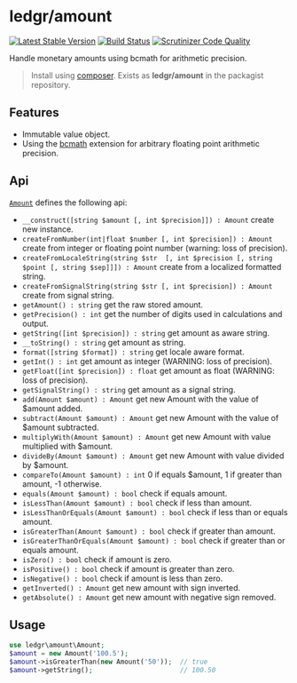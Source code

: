 # ledgr/amount

[![Latest Stable Version](https://poser.pugx.org/ledgr/amount/v/stable.png)](https://packagist.org/packages/ledgr/amount)
[![Build Status](https://travis-ci.org/ledgr/amount.svg)](https://travis-ci.org/ledgr/amount)
[![Scrutinizer Code Quality](https://scrutinizer-ci.com/g/ledgr/amount/badges/quality-score.png?b=master)](https://scrutinizer-ci.com/g/ledgr/amount/?branch=master)

Handle monetary amounts using bcmath for arithmetic precision.

> Install using [composer](http://getcomposer.org/). Exists as **ledgr/amount**
> in the packagist repository.

Features
--------
 * Immutable value object.
 * Using the [bcmath](http://php.net/manual/en/book.bc.php) extension for
   arbitrary floating point arithmetic precision.

Api
---
[`Amount`](/src/Amount.php) defines the following api:

 * `__construct([string $amount [, int $precision]]) : Amount` create new instance.
 * `createFromNumber(int|float $number [, int $precision]) : Amount` create
   from integer or floating point number (warning: loss of precision).
 * `createFromLocaleString(string $str  [, int $precision [, string $point [, string $sep]]]) : Amount`
   create from a localized formatted string.
 * `createFromSignalString(string $str [, int $precision]) : Amount` create
   from signal string.
 * `getAmount() : string` get the raw stored amount.
 * `getPrecision() : int` get the number of digits used in calculations and
    output.
 * `getString([int $precision]) : string` get amount as aware string.
 * `__toString() : string` get amount as string.
 * `format([string $format]) : string` get locale aware format.
 * `getInt() : int` get amount as integer (WARNING: loss of precision).
 * `getFloat([int $precision]) : float` get amount as float (WARNING: loss of
    precision).
 * `getSignalString() : string` get amount as a signal string.
 * `add(Amount $amount) : Amount` get new Amount with the value of $amount added.
 * `subtract(Amount $amount) : Amount` get new Amount with the value of $amount subtracted.
 * `multiplyWith(Amount $amount) : Amount` get new Amount with value multiplied with $amount.
 * `divideBy(Amount $amount) : Amount` get new Amount with value divided by $amount.
 * `compareTo(Amount $amount) : int` 0 if equals $amount, 1 if greater than amount, -1 otherwise.
 * `equals(Amount $amount) : bool` check if equals amount.
 * `isLessThan(Amount $amount) : bool` check if less than amount.
 * `isLessThanOrEquals(Amount $amount) : bool` check if less than or equals amount.
 * `isGreaterThan(Amount $amount) : bool` check if greater than amount.
 * `isGreaterThanOrEquals(Amount $amount) : bool` check if greater than or equals amount.
 * `isZero() : bool` check if amount is zero.
 * `isPositive() : bool` check if amount is greater than zero.
 * `isNegative() : bool` check if amount is less than zero.
 * `getInverted() : Amount` get new amount with sign inverted.
 * `getAbsolute() : Amount` get new amount with negative sign removed.

Usage
-----
```php
use ledgr\amount\Amount;
$amount = new Amount('100.5');
$amount->isGreaterThan(new Amount('50'));  // true
$amount->getString();                      // 100.50
```
